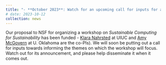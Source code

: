 ```yaml
---
title: "- **October 2023**: Watch for an upcoming call for inputs for an NSF Workshop on Sustainable Computing for Sustainability ""
# date: 2023-10-12
collection: news
---
```

  
Our proposal to NSF for organizing a workshop on *Sustainable Computing for Sustainability* has been funded - [Klara Nahrsted](https://monet.cs.illinois.edu/people/klara/) at UIUC and [Amy McGovern](https://www.ou.edu/coe/cs/people/mcgovern) at U. Oklahoma are the co-PIs).
We will soon be putting out a call for inputs towards informing the themes on which the workshop will focus.  Watch out for its announcement, and please help disseminate it when it comes out.
